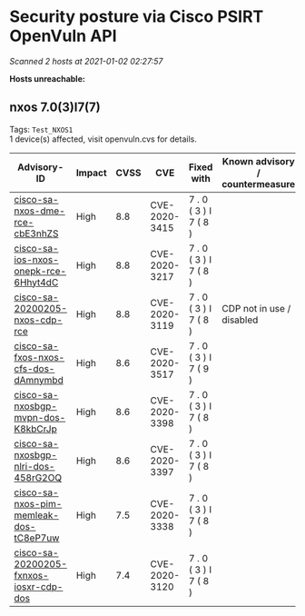 # Security posture via Cisco PSIRT OpenVuln API

*Scanned 2 hosts at 2021-01-02 02:27:57*

**Hosts unreachable:**   

## nxos 7.0(3)I7(7)  
  
Tags: `Test_NXOS1`   
1 device(s) affected, visit openvuln.cvs for details.

| Advisory-ID | Impact | CVSS | CVE | Fixed with | Known advisory / countermeasure |  
| ----------- | ------ | ---- | --- | ---------- | ------------------------------- |  
| [cisco-sa-nxos-dme-rce-cbE3nhZS](https://tools.cisco.com/security/center/content/CiscoSecurityAdvisory/cisco-sa-nxos-dme-rce-cbE3nhZS)| High | 8.8 | CVE-2020-3415 | 7 . 0 ( 3 ) I 7 ( 8 ) |  |
| [cisco-sa-ios-nxos-onepk-rce-6Hhyt4dC](https://tools.cisco.com/security/center/content/CiscoSecurityAdvisory/cisco-sa-ios-nxos-onepk-rce-6Hhyt4dC)| High | 8.8 | CVE-2020-3217 | 7 . 0 ( 3 ) I 7 ( 8 ) |  |
| [cisco-sa-20200205-nxos-cdp-rce](https://tools.cisco.com/security/center/content/CiscoSecurityAdvisory/cisco-sa-20200205-nxos-cdp-rce)| High | 8.8 | CVE-2020-3119 | 7 . 0 ( 3 ) I 7 ( 8 ) | CDP not in use / disabled |
| [cisco-sa-fxos-nxos-cfs-dos-dAmnymbd](https://tools.cisco.com/security/center/content/CiscoSecurityAdvisory/cisco-sa-fxos-nxos-cfs-dos-dAmnymbd)| High | 8.6 | CVE-2020-3517 | 7 . 0 ( 3 ) I 7 ( 9 ) |  |
| [cisco-sa-nxosbgp-mvpn-dos-K8kbCrJp](https://tools.cisco.com/security/center/content/CiscoSecurityAdvisory/cisco-sa-nxosbgp-mvpn-dos-K8kbCrJp)| High | 8.6 | CVE-2020-3398 | 7 . 0 ( 3 ) I 7 ( 8 ) |  |
| [cisco-sa-nxosbgp-nlri-dos-458rG2OQ](https://tools.cisco.com/security/center/content/CiscoSecurityAdvisory/cisco-sa-nxosbgp-nlri-dos-458rG2OQ)| High | 8.6 | CVE-2020-3397 | 7 . 0 ( 3 ) I 7 ( 8 ) |  |
| [cisco-sa-nxos-pim-memleak-dos-tC8eP7uw](https://tools.cisco.com/security/center/content/CiscoSecurityAdvisory/cisco-sa-nxos-pim-memleak-dos-tC8eP7uw)| High | 7.5 | CVE-2020-3338 | 7 . 0 ( 3 ) I 7 ( 8 ) |  |
| [cisco-sa-20200205-fxnxos-iosxr-cdp-dos](https://tools.cisco.com/security/center/content/CiscoSecurityAdvisory/cisco-sa-20200205-fxnxos-iosxr-cdp-dos)| High | 7.4 | CVE-2020-3120 | 7 . 0 ( 3 ) I 7 ( 8 ) |  |

